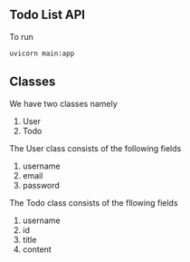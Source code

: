 ## Todo List API

To run 
```bash  
uvicorn main:app
```

## Classes

We have two classes namely

1. User
2. Todo

The User class consists of the following fields  
1. username  
2. email  
3. password 

The Todo class consists of the fllowing fields  
1. username
2. id
3. title
4. content
